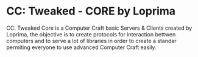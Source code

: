 # CC: Tweaked - CORE by Loprima


CC: Tweaked Core is a Computer Craft basic Servers &amp; Clients created by Loprima, the objective is to create protocols for interaction bettwen computers and to serve a lot of libraries in order to create a standar permiting everyone to use advanced Computer Craft easily.
